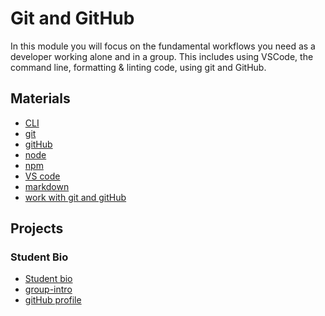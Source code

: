 # Git and GitHub

In this module you will focus on the fundamental workflows you need as a
developer working alone and in a group. This includes using VSCode, the command
line, formatting & linting code, using git and GitHub.

## Materials  

- [CLI](https://www.guru99.com/linux-commands-cheat-sheet.html#1)
- [git](../materials/git-intro.md)
- [gitHub](../materials/github-intro.md)
- [node](../materials/node-intro.md)
- [npm](../materials/npm-intro.md)
- [VS code](../materials/vs-code-intro.md)
- [markdown](../materials/markdown-intro.md)
- [work with git and gitHub](../materials/git-github-intro.md)

## Projects

### Student Bio

- [Student bio](../deliverables/student-bio.md)
- [group-intro](../deliverables/group-introduction.md)
- [gitHub profile](../deliverables/gitHub-profile.md)
